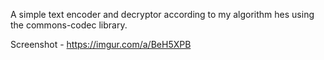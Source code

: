 A simple text encoder and decryptor according to my algorithm hes using the commons-codec library.

Screenshot - https://imgur.com/a/BeH5XPB
